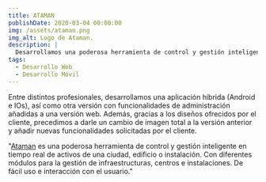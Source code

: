 ```yaml
---
title: ATAMAN
publishDate: 2020-03-04 00:00:00
img: /assets/ataman.png
img_alt: Logo de Ataman.
description: |
  Desarrollamos una poderosa herramienta de control y gestión inteligente en tiempo real de activos.
tags:
  - Desarrollo Web
  - Desarrollo Móvil
---
```


Entre distintos profesionales, desarrollamos una aplicación híbrida (Android e IOs), así como otra versión con funcionalidades de administración añadidas a una versión web. Además, gracias a los diseños ofrecidos por el cliente, precedimos a darle un cambio de imagen total a la versión anterior y añadir nuevas funcionalidades solicitadas por el cliente.

"<a href="https://ataman.io/">Ataman</a> es una poderosa herramienta de control y gestión inteligente en tiempo real de activos de una ciudad, edificio o instalación. Con diferentes módulos para la gestión de infraestructuras, centros e instalaciones. De fácil uso e interacción con el usuario."


